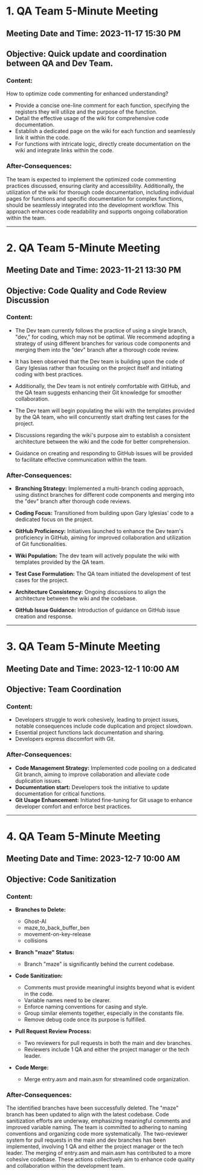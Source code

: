 # 1. QA Team 5-Minute Meeting 

## Meeting Date and Time: 2023-11-17 15:30 PM

## Objective: Quick update and coordination between QA and Dev Team.

### Content:
How to optimize code commenting for enhanced understanding?
- Provide a concise one-line comment for each function, specifying the registers they will utilize and the purpose of the function.
- Detail the effective usage of the wiki for comprehensive code documentation.
- Establish a dedicated page on the wiki for each function and seamlessly link it within the code.
- For functions with intricate logic, directly create documentation on the wiki and integrate links within the code.

### After-Consequences:

The team is expected to implement the optimized code commenting practices discussed, ensuring clarity and accessibility. Additionally, the utilization of the wiki for thorough code documentation, including individual pages for functions and specific documentation for complex functions, should be seamlessly integrated into the development workflow. This approach enhances code readability and supports ongoing collaboration within the team.

----

# 2. QA Team 5-Minute Meeting 

## Meeting Date and Time: 2023-11-21 13:30 PM

## Objective: Code Quality and Code Review Discussion

### Content:

- The Dev team currently follows the practice of using a single branch, "dev," for coding, which may not be optimal. We recommend adopting a strategy of using different branches for various code components and merging them into the "dev" branch after a thorough code review. 
  
- It has been observed that the Dev team is building upon the code of Gary Iglesias rather than focusing on the project itself and initiating coding with best practices. 
  
- Additionally, the Dev team is not entirely comfortable with GitHub, and the QA team suggests enhancing their Git knowledge for smoother collaboration.
  
- The Dev team will begin populating the wiki with the templates provided by the QA team, who will concurrently start drafting test cases for the project. 
  
- Discussions regarding the wiki's purpose aim to establish a consistent architecture between the wiki and the code for better comprehension.

- Guidance on creating and responding to GitHub issues will be provided to facilitate effective communication within the team.


### After-Consequences:

- **Branching Strategy:** Implemented a multi-branch coding approach, using distinct branches for different code components and merging into the "dev" branch after thorough code reviews.

- **Coding Focus:** Transitioned from building upon Gary Iglesias' code to a dedicated focus on the project.

- **GitHub Proficiency:** Initiatives launched to enhance the Dev team's proficiency in GitHub, aiming for improved collaboration and utilization of Git functionalities.

- **Wiki Population:** The dev team will actively populate the wiki with templates provided by the QA team.

- **Test Case Formulation:** The QA team initiated the development of test cases for the project.

- **Architecture Consistency:** Ongoing discussions to align the architecture between the wiki and the codebase.

- **GitHub Issue Guidance:** Introduction of guidance on GitHub issue creation and response.



----

# 3. QA Team 5-Minute Meeting 

## Meeting Date and Time: 2023-12-1 10:00 AM

## Objective: Team Coordination 

### Content:
- Developers struggle to work cohesively, leading to project issues, notable consequences include code duplication and project slowdown.
- Essential project functions lack documentation and sharing.
- Developers express discomfort with Git.

### After-Consequences:
- **Code Management Strategy:** Implemented code pooling on a dedicated Git branch, aiming to improve collaboration and alleviate code duplication issues.
- **Documentation start:** Developers took the initiative to update documentation for critical functions.
- **Git Usage Enhancement:** Initiated fine-tuning for Git usage to enhance developer comfort and enforce best practices.




----

# 4. QA Team 5-Minute Meeting 

## Meeting Date and Time: 2023-12-7 10:00 AM

## Objective: Code Sanitization

### Content:
- **Branches to Delete:**
  - Ghost-AI
  - maze_to_back_buffer_ben
  - movement-on-key-release
  - collisions

- **Branch "maze" Status:**
  - Branch "maze" is significantly behind the current codebase.

- **Code Sanitization:**
  - Comments must provide meaningful insights beyond what is evident in the code.
  - Variable names need to be clearer.
  - Enforce naming conventions for casing and style.
  - Group similar elements together, especially in the constants file.
  - Remove debug code once its purpose is fulfilled.

- **Pull Request Review Process:**
  - Two reviewers for pull requests in both the main and dev branches.
  - Reviewers include 1 QA and either the project manager or the tech leader.

- **Code Merge:**
  - Merge entry.asm and main.asm for streamlined code organization.


### After-Consequences:
The identified branches have been successfully deleted. The "maze" branch has been updated to align with the latest codebase. Code sanitization efforts are underway, emphasizing meaningful comments and improved variable naming. The team is committed to adhering to naming conventions and organizing code more systematically. The two-reviewer system for pull requests in the main and dev branches has been implemented, involving 1 QA and either the project manager or the tech leader. The merging of entry.asm and main.asm has contributed to a more cohesive codebase. These actions collectively aim to enhance code quality and collaboration within the development team.

